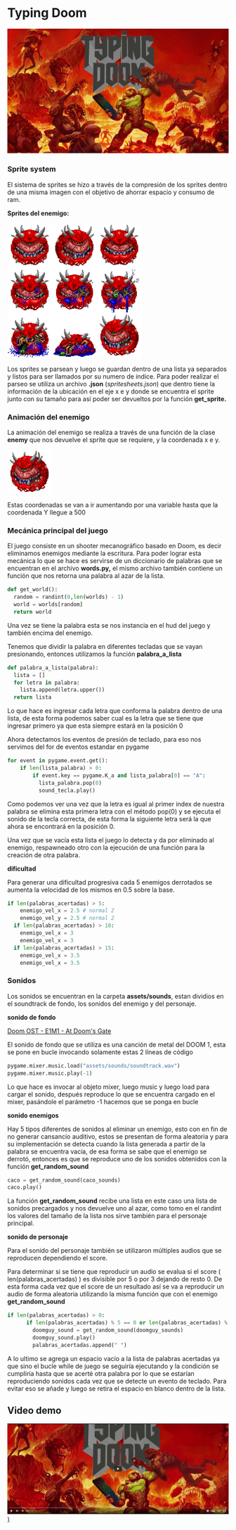 # Typing Doom

![portada.png](Typing%20Doom%20b5931fae171d484e9a90a5e1f0b5fb9e/portada.png)

### Sprite system

El sistema de sprites se hizo a través de la compresión de los sprites dentro de una misma imagen con el objetivo de ahorrar espacio y consumo de ram.

**Sprites del enemigo:**

![spritesheet.png](Typing%20Doom%20b5931fae171d484e9a90a5e1f0b5fb9e/spritesheet.png)

Los sprites se parsean y luego se guardan dentro de una lista ya separados y listos para ser llamados por su numero de indice. Para poder realizar el parseo se utiliza un archivo **.json** (*spritesheets.json*) que dentro tiene la información de la ubicación en el eje x e y donde se encuentra el sprite junto con su tamaño para así poder ser devueltos por la función **get_sprite.**

### Animación del enemigo

La animación del enemigo se realiza a través de una función de la clase **enemy** que nos devuelve el sprite que se requiere, y la coordenada x e y.

![enemigo-sprites.gif](Typing%20Doom%20b5931fae171d484e9a90a5e1f0b5fb9e/enemigo-sprites.gif)

Estas coordenadas se van a ir aumentando por una variable hasta que la coordenada Y llegue a 500

### Mecánica principal del juego

El juego consiste en un shooter mecanográfico basado en Doom, es decir eliminamos enemigos mediante la escritura. Para poder lograr esta mecánica lo que se hace es servirse de un diccionario de palabras que se encuentran en el archivo **words.py,** el mismo archivo también contiene un función que nos retorna una palabra al azar de la lista.

```python
def get_world():
  random = randint(0,len(worlds) - 1)
  world = worlds[random]
  return world
```

Una vez se tiene la palabra esta se nos instancia en el hud del juego y también encima del enemigo. 

Tenemos que dividir la palabra en diferentes tecladas que se vayan presionando, entonces utilizamos la función **palabra_a_lista**

```python
def palabra_a_lista(palabra):
  lista = []
  for letra in palabra:
    lista.append(letra.upper())
  return lista
```

Lo que hace es ingresar cada letra que conforma la palabra dentro de una lista, de esta forma podemos saber cual es la letra que se tiene que ingresar primero ya que esta siempre estará en la posición 0

Ahora detectamos los eventos de presión de teclado, para eso nos servimos del for de eventos estandar en pygame

```python
for event in pygame.event.get():
	if len(lista_palabra) > 0:
		if event.key == pygame.K_a and lista_palabra[0] == "A":
          lista_palabra.pop(0)
          sound_tecla.play()
```

Como podemos ver una vez que la letra es igual al primer index de nuestra palabra  se elimina esta primera letra con el método pop(0) y se ejecuta el sonido de la tecla correcta, de esta forma la siguiente letra será la que ahora se encontrará en la posición 0.

Una vez que se vacía esta lista el juego lo detecta y da por eliminado al enemigo, respawneado otro con la ejecución de una función para la creación de otra palabra.

**dificultad**

Para generar una dificultad progresiva cada 5 enemigos derrotados se aumenta la velocidad de los mismos en 0.5 sobre la base.

```python
if len(palabras_acertadas) > 5:
    enemigo_vel_x = 2.5 # normal 2
    enemigo_vel_y = 2.5 # normal 2
  if len(palabras_acertadas) > 10:
    enemigo_vel_x = 3
    enemigo_vel_x = 3
  if len(palabras_acertadas) > 15:
    enemigo_vel_x = 3.5
    enemigo_vel_x = 3.5
```

### Sonidos

Los sonidos se encuentran en la carpeta **assets/sounds**, estan dividios en el soundtrack de fondo, los sonidos del enemigo y del personaje.

**sonido de fondo**

[Doom OST - E1M1 - At Doom's Gate](https://www.youtube.com/watch?v=BSsfjHCFosw)

El sonido de fondo que se utiliza es una canción de metal del DOOM 1, esta se pone en bucle invocando solamente estas 2 líneas de código

 

```python
pygame.mixer.music.load("assets/sounds/soundtrack.wav")
pygame.mixer.music.play(-1)
```

Lo que hace es invocar al objeto mixer, luego music y luego load para cargar el sonido, después reproduce lo que se encuentra cargado en el mixer, pasándole el parámetro -1 hacemos que se ponga en bucle

**sonido enemigos**

Hay 5 tipos diferentes de sonidos al eliminar un enemigo, esto con en fin de no generar cansancio auditivo, estos se presentan de forma aleatoria y para su implementación se detecta cuando la lista generada a partir de la palabra se encuentra vacía, de esa forma se sabe que el enemigo se derrotó, entonces es que se reproduce uno de los sonidos obtenidos con la función **get_random_sound**

```python
caco = get_random_sound(caco_sounds)
caco.play()
```

La función **get_random_sound** recibe una lista en este caso una lista de sonidos precargados y nos devuelve uno al azar, como tomo en el randint los valores del tamaño de la lista nos sirve también para el personaje principal.

**sonido de personaje**

Para el sonido del personaje también se utilizaron múltiples audios que se reproducen dependiendo el score.

Para determinar si se tiene que reproducir un audio se evalua si el score ( len(palabras_acertadas) ) es divisible por 5 o por 3 dejando de resto 0. De esta forma cada vez que el score de un resultado así se va a reproducir un audio de forma aleatoria utilizando la misma función que con el enemigo **get_random_sound**

```python
if len(palabras_acertadas) > 0:
      if len(palabras_acertadas) % 5 == 0 or len(palabras_acertadas) % 3 == 0:
        doomguy_sound = get_random_sound(doomguy_sounds)
        doomguy_sound.play()
        palabras_acertadas.append(" ")
```

A lo ultimo se agrega un espacio vacío a la lista de palabras acertadas ya que sino el bucle while de juego se seguiría ejecutando y la condición se cumpliría hasta que se acerté otra palabra por lo que se estarían reproduciendo sonidos cada vez que se detecte un evento de teclado. Para evitar eso se añade y luego se retira el espacio en blanco dentro de la lista.

## Video demo

[![alt](Typing%20Doom%20b5931fae171d484e9a90a5e1f0b5fb9e/video.png))](https://youtu.be/hPhgsvS7eoY)